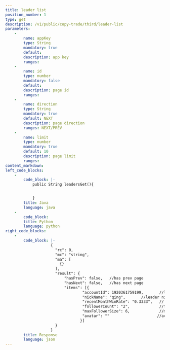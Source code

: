 ```yaml
---
title: leader list 
position_number: 1
type: get
description: /v1/public/copy-trade/third/leader-list
parameters:
    -
        name: appKey
        type: String
        mandatory: true
        default:
        description: app key
        ranges:
    -
        name: id
        type: number
        mandatory: false
        default:
        description: page id
        ranges:
    - 
        name: direction
        type: String
        mandatory: true
        default: NEXT
        description: page direction
        ranges: NEXT/PREV
    -
        name: limit
        type: number
        mandatory: true
        default: 10
        description: page limit
        ranges:
content_markdown:
left_code_blocks:
    -
        code_block: |-
            public String leadersGet(){


            }
        title: Java
        language: java
    -
        code_block:
        title: Python
        language: python
right_code_blocks:
    -
        code_block: |-
                    {
                      "rc": 0,
                      "mc": "string",
                      "ma": [
                        {}
                      ],
                      "result": {
                          "hasPrev": false,   //has prev page
                          "hasNext": false,   //has next page
                          "items": [{
                                  "accountId": 1920361759199,       //leader account id
                                  "nickName": "qing",       //leader nick name
                                  "recentMonthWinRate": "0.3333",   // recent month win rate
                                  "followerCount": "2",             //follower count
                                  "maxFollowerSize": 6,             //max follower size
                                  "avatar": ""                     //avatar
                                 }] 
                      }
                    }
        title: Response
        language: json
---
```

